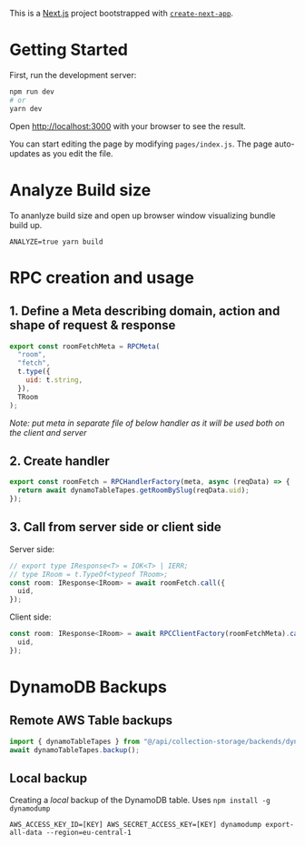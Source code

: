 This is a [Next.js](https://nextjs.org/) project bootstrapped with [`create-next-app`](https://github.com/zeit/next.js/tree/canary/packages/create-next-app).

# Getting Started

First, run the development server:

```bash
npm run dev
# or
yarn dev
```

Open <http://localhost:3000> with your browser to see the result.

You can start editing the page by modifying `pages/index.js`. The page auto-updates as you edit the file.

# Analyze Build size

To ananlyze build size and open up browser window visualizing bundle build up.

`ANALYZE=true yarn build`

# RPC creation and usage

## 1\. Define a Meta describing domain, action and shape of request & response

```javascript
export const roomFetchMeta = RPCMeta(
  "room",
  "fetch",
  t.type({
    uid: t.string,
  }),
  TRoom
);
```

_Note: put meta in separate file of below handler as it will be used both on the client and server_

## 2\. Create handler

```javascript
export const roomFetch = RPCHandlerFactory(meta, async (reqData) => {
  return await dynamoTableTapes.getRoomBySlug(reqData.uid);
});
```

## 3\. Call from server side or client side

Server side:

```javascript
// export type IResponse<T> = IOK<T> | IERR;
// type IRoom = t.TypeOf<typeof TRoom>;
const room: IResponse<IRoom> = await roomFetch.call({
  uid,
});
```

Client side:

```javascript
const room: IResponse<IRoom> = await RPCClientFactory(roomFetchMeta).call({
  uid,
});
```

# DynamoDB Backups

## Remote AWS Table backups

```javascript
import { dynamoTableTapes } from "@/api/collection-storage/backends/dynamodb";
await dynamoTableTapes.backup();
```

## Local backup

Creating a _local_ backup of the DynamoDB table. Uses `npm install -g dynamodump`

```
AWS_ACCESS_KEY_ID=[KEY] AWS_SECRET_ACCESS_KEY=[KEY] dynamodump export-all-data --region=eu-central-1
```
